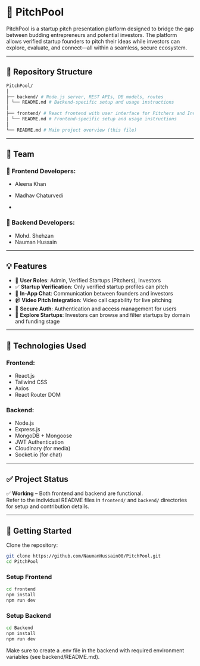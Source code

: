 # 🚀 PitchPool

PitchPool is a startup pitch presentation platform designed to bridge the gap between budding entrepreneurs and potential investors. The platform allows verified startup founders to pitch their ideas while investors can explore, evaluate, and connect—all within a seamless, secure ecosystem.

---

## 📂 Repository Structure

```bash
PitchPool/
│
├── backend/ # Node.js server, REST APIs, DB models, routes
│ └── README.md # Backend-specific setup and usage instructions
│
├── frontend/ # React frontend with user interface for Pitchers and Investors
│ └── README.md # Frontend-specific setup and usage instructions
│
└── README.md # Main project overview (this file)
```


---

## 👥 Team


### 🎨 Frontend Developers:
- Aleena Khan
- Madhav Chaturvedi

- 
### 🔧 Backend Developers:
- Mohd. Shehzan
- Nauman Hussain

---

## 💡 Features

- 👤 **User Roles**: Admin, Verified Startups (Pitchers), Investors
- ✅ **Startup Verification**: Only verified startup profiles can pitch
- 💬 **In-App Chat**: Communication between founders and investors
- 📹 **Video Pitch Integration**: Video call capability for live pitching
- 🔐 **Secure Auth**: Authentication and access management for users
- 🔎 **Explore Startups**: Investors can browse and filter startups by domain and funding stage

---

## 🔧 Technologies Used

### Frontend:
- React.js
- Tailwind CSS
- Axios
- React Router DOM

### Backend:
- Node.js
- Express.js
- MongoDB + Mongoose
- JWT Authentication
- Cloudinary (for media)
- Socket.io (for chat)

---

## ✅ Project Status

✅ **Working** – Both frontend and backend are functional.  
Refer to the individual README files in `frontend/` and `backend/` directories for setup and contribution details.

---

## 🚀 Getting Started

Clone the repository:

```bash
git clone https://github.com/NaumanHussain00/PitchPool.git
cd PitchPool
```

### Setup Frontend
```bash
cd frontend
npm install
npm run dev
```

### Setup Backend
```bash
cd Backend
npm install
npm run dev
```

Make sure to create a .env file in the backend with required environment variables (see backend/README.md).

